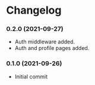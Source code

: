 Changelog
=========

### 0.2.0 (2021-09-27)
* Auth middleware added.
* Auth and profile pages added.


### 0.1.0 (2021-09-26)
* Initial commit
